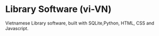 # Library Software (vi-VN)
 Vietnamese Library software, built with SQLite,Python, HTML, CSS and Javascript.
